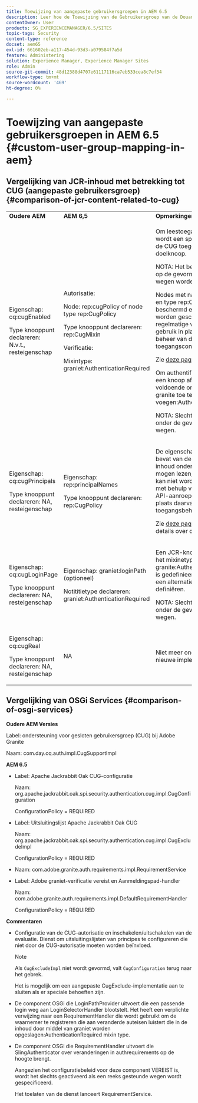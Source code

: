 ```yaml
---
title: Toewijzing van aangepaste gebruikersgroepen in AEM 6.5
description: Leer hoe de Toewijzing van de Gebruikersgroep van de Douane in Adobe Experience Manager werkt.
contentOwner: User
products: SG_EXPERIENCEMANAGER/6.5/SITES
topic-tags: Security
content-type: reference
docset: aem65
exl-id: 661602eb-a117-454d-93d3-a079584f7a5d
feature: Administering
solution: Experience Manager, Experience Manager Sites
role: Admin
source-git-commit: 48d12388d4707e61117116ca7eb533cea8c7ef34
workflow-type: tm+mt
source-wordcount: '469'
ht-degree: 0%

---
```


# Toewijzing van aangepaste gebruikersgroepen in AEM 6.5 {#custom-user-group-mapping-in-aem}

## Vergelijking van JCR-inhoud met betrekking tot CUG (aangepaste gebruikersgroep) {#comparison-of-jcr-content-related-to-cug}

<table>
 <tbody>
  <tr>
   <td><strong>Oudere AEM</strong></td>
   <td><strong>AEM 6,5</strong></td>
   <td><strong>Opmerkingen</strong></td>
  </tr>
  <tr>
   <td><p>Eigenschap: cq:cugEnabled</p> <p>Type knooppunt declareren: N.v.t., resteigenschap</p> </td>
   <td><p>Autorisatie:</p> <p>Node: rep:cugPolicy of node type rep:CugPolicy</p> <p>Type knooppunt declareren: rep:CugMixin</p> <p> </p> <p> </p> <p> </p> Verificatie:</p> <p>Mixintype: graniet:AuthenticationRequired</p> </td>
   <td><p>Om leestoegang te beperken, wordt een specifiek beleid van de CUG toegepast op de doelknoop.</p> <p>NOTA: Het beleid kan slechts op de gevormde gesteunde wegen worden toegepast.</p> <p>Nodes met name rep:cugPolicy en type rep:CugPolicy zijn beschermd en kunnen niet worden geschreven gebruikend regelmatige vraag JCR API; gebruik in plaats daarvan het beheer van de toegangscontrole JCR.</p> <p>Zie <a href="https://jackrabbit.apache.org/oak/docs/security/authorization/cug.html"> deze pagina </a> voor meer info.</p> <p>Om authentificatievereiste op een knoop af te dwingen, is het voldoende om mixintype granite toe te voegen:AuthenticationRequired.</p> <p>NOTA: Slechts gerespecteerd onder de gevormde gesteunde wegen.</p> </td>
  </tr>
  <tr>
   <td><p>Eigenschap: cq:cugPrincipals</p> <p>Type knooppunt declareren: NA, resteigenschap</p> </td>
   <td><p>Eigenschap: rep:principalNames</p> <p>Type knooppunt declareren: rep:CugPolicy</p> </td>
   <td><p>De eigenschap die de namen bevat van de hoofden die de inhoud onder de beperkte CUG mogen lezen, is beveiligd en kan niet worden geschreven met behulp van reguliere JCR API-aanroepen. Gebruik in plaats daarvan het JCR-toegangsbeheer.</p> <p>Zie <a href="https://jackrabbit.apache.org/api/2.12/org/apache/jackrabbit/api/security/authorization/PrincipalSetPolicy.html"> deze pagina </a> voor meer details over de implementatie.</p> </td>
  </tr>
  <tr>
   <td><p>Eigenschap: cq:cugLoginPage</p> <p>Type knooppunt declareren: NA, resteigenschap</p> </td>
   <td><p>Eigenschap: graniet:loginPath (optioneel)</p> <p>Notititietype declareren: graniet:AuthenticationRequired</p> </td>
   <td><p>Een JCR-knooppunt waarvoor het mixinetype granite:AuthenticationRequired is gedefinieerd, kan optioneel een alternatief aanmeldingspad definiëren.</p> <p>NOTA: Slechts gerespecteerd onder de gevormde gesteunde wegen.</p> </td>
  </tr>
  <tr>
   <td><p>Eigenschap: cq:cugReal</p> <p>Type knooppunt declareren: NA, resteigenschap</p> </td>
   <td>NA</td>
   <td>Niet meer ondersteund met de nieuwe implementatie.</td>
  </tr>
 </tbody>
</table>

## Vergelijking van OSGi Services {#comparison-of-osgi-services}

**Oudere AEM Versies**

Label: ondersteuning voor gesloten gebruikersgroep (CUG) bij Adobe Granite

Naam: com.day.cq.auth.impl.CugSupportImpl

**AEM 6.5**

* Label: Apache Jackrabbit Oak CUG-configuratie

  Naam: org.apache.jackrabbit.oak.spi.security.authentication.cug.impl.CugConfiguration

  ConfigurationPolicy = REQUIRED

* Label: Uitsluitingslijst Apache Jackrabbit Oak CUG

  Naam: org.apache.jackrabbit.oak.spi.security.authentication.cug.impl.CugExcludeImpl

  ConfigurationPolicy = REQUIRED

* Naam: com.adobe.granite.auth.requirements.impl.RequirementService
* Label: Adobe graniet-verificatie vereist en Aanmeldingspad-handler

  Naam: com.adobe.granite.auth.requirements.impl.DefaultRequirementHandler

  ConfigurationPolicy = REQUIRED

**Commentaren**

* Configuratie van de CUG-autorisatie en inschakelen/uitschakelen van de evaluatie.
Dienst om uitsluitingslijsten van principes te configureren die niet door de CUG-autorisatie moeten worden beïnvloed.

  >[!NOTE]
  > 
  >Als `CugExcludeImpl` niet wordt gevormd, valt `CugConfiguration` terug naar het gebrek.

  Het is mogelijk om een aangepaste CugExclude-implementatie aan te sluiten als er speciale behoeften zijn.

* De component OSGi die LoginPathProvider uitvoert die een passende login weg aan LoginSelectorHandler blootstelt. Het heeft een verplichte verwijzing naar een RequirementHandler die wordt gebruikt om de waarnemer te registreren die aan veranderde auteisen luistert die in de inhoud door middel van graniet worden opgeslagen:AuthenticationRequired mixin type.
* De component OSGi die RequirementHandler uitvoert die SlingAuthenticator over veranderingen in authrequirements op de hoogte brengt.

  Aangezien het configuratiebeleid voor deze component VEREIST is, wordt het slechts geactiveerd als een reeks gesteunde wegen wordt gespecificeerd.

  Het toelaten van de dienst lanceert RequirementService.

<!-- nested tables not supported - text above is the table>
<table>
 <tbody>
  <tr>
   <td><strong>Older AEM Versions</strong></td>
   <td><strong>AEM 6.5</strong></td>
   <td><strong>Comments</strong></td>
  </tr>
  <tr>
   <td><p>Label: Adobe Granite Closed User Group (CUG) Support</p> <p>Name: com.day.cq.auth.impl.CugSupportImpl</p> </td>
   <td><p>Label: Apache Jackrabbit Oak CUG Configuration</p> <p>Name: org.apache.jackrabbit.oak.spi.security.authorization.cug.impl.CugConfiguration</p> <p>ConfigurationPolicy = REQUIRED</p> </td>
    <td><p>Label: Apache Jackrabbit Oak CUG Exclude List</p> <p>Name: org.apache.jackrabbit.oak.spi.security.authorization.cug.impl.CugExcludeImpl</p> <p>ConfigurationPolicy = REQUIRED</p> <p> </p> <p> </p> <p> </p> <p> </p> </td>
      </tr>
      <tr>
       <td>Name: com.adobe.granite.auth.requirement.impl.RequirementService</td>
      </tr>
      <tr>
       <td><p>Label: Adobe Granite Authentication Requirement and Login Path Handler</p> <p>Name: com.adobe.granite.auth.requirement.impl.DefaultRequirementHandler</p> <p>ConfigurationPolicy = REQUIRED</p> </td>
      </tr>
     </tbody>
    </table> </td>
   <td>
     <tbody>
      <tr>
       <td>Configuration of the CUG authorization and enable/disable the evaluation.</td>
      </tr>
      <tr>
       <td><p>Service to configure exclusion list of principals which should not be affected by the CUG authorization.</p> <p>NOTE: If the CugExcludeImpl is not configured, the CugConfiguration will fall back to the default.</p> <p>It is possible to plug a custom CugExclude implementation if there are special needs.</p> </td>
      </tr>
      <tr>
       <td>OSGi component implementing LoginPathProvider that exposes a matching login path to the LoginSelectorHandler. It has a mandatory reference to a RequirementHandler which is used to register the observer that listens to changed auth requirements stored in the content by the means of the granite:AuthenticationRequired mixin type. </td>
      </tr>
      <tr>
       <td><p>OSGi component implementing RequirementHandler that notifies the SlingAuthenticator about changes to authrequirements.</p> <p>As configuration policy for this component is REQUIRE it will only be activated if a set of supported paths is specified.</p> <p>Enabling the service will launch the RequirementService.</p> </td>
      </tr>
     </tbody>
     </td>
  </tr>
  <tr>
   <td> </td>
   <td> </td>
   <td> </td>
  </tr>
  <tr>
   <td> </td>
   <td> </td>
   <td> </td>
  </tr>
  <tr>
   <td> </td>
   <td> </td>
   <td> </td>
  </tr>
 </tbody>
</table>
-->
